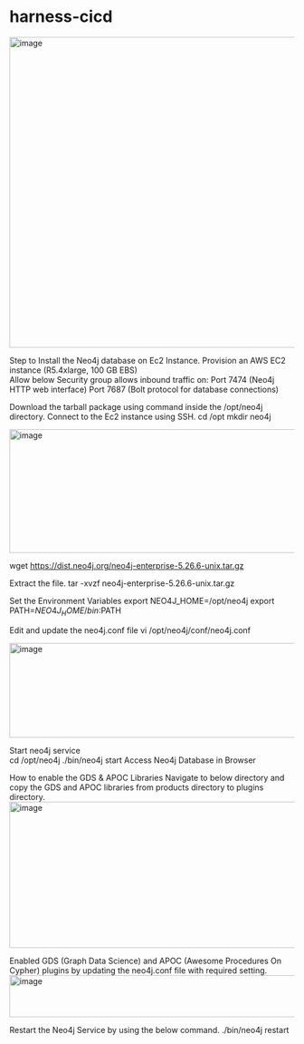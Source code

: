 # harness-cicd


<img width="1708" height="548" alt="image" src="https://github.com/user-attachments/assets/1e74e377-1010-4db3-a1b4-5874bc6987d5" />




Step to Install the Neo4j database on Ec2 Instance.
Provision an AWS EC2 instance (R5.4xlarge, 100 GB EBS)  
Allow below Security group allows inbound traffic on: 
  Port 7474 (Neo4j HTTP web interface) 
  Port 7687 (Bolt protocol for database connections) 

Download the tarball package using command inside the /opt/neo4j directory.
Connect to the Ec2 instance using SSH.
cd /opt
mkdir neo4j

<img width="1362" height="218" alt="image" src="https://github.com/user-attachments/assets/3cfa4627-aeb2-4e22-b60c-45f974f6513b" />



wget https://dist.neo4j.org/neo4j-enterprise-5.26.6-unix.tar.gz

Extract the file. 
tar -xvzf neo4j-enterprise-5.26.6-unix.tar.gz



Set the Environment Variables 
export NEO4J_HOME=/opt/neo4j 
export PATH=$NEO4J_HOME/bin:$PATH


Edit and update the neo4j.conf file 
vi /opt/neo4j/conf/neo4j.conf

<img width="756" height="167" alt="image" src="https://github.com/user-attachments/assets/77438f9a-14ad-4b55-8234-63d6cb154ec4" />



Start neo4j service  
cd /opt/neo4j 
./bin/neo4j start 
Access Neo4j Database in Browser 






How to enable the GDS & APOC Libraries
 Navigate to below directory and copy the GDS and APOC libraries from products directory to plugins directory.
 <img width="1800" height="258" alt="image" src="https://github.com/user-attachments/assets/394ce528-b33f-4b67-86bb-0f8447673fba" />

 Enabled GDS (Graph Data Science) and APOC (Awesome Procedures On Cypher) plugins by updating the neo4j.conf file with required setting. 
 <img width="1507" height="74" alt="image" src="https://github.com/user-attachments/assets/a03a02c6-0c3c-4f98-8581-e37983b8b2cf" />

Restart the Neo4j Service by using the below command.
./bin/neo4j restart
